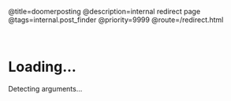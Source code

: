 @title=doomerposting
@description=internal redirect page
@tags=internal.post_finder
@priority=9999
@route=/redirect.html

<br />

<h1> Loading... </h1>
<a id="redirect-status"> Detecting arguments... </a>

<div>
</div>

<script>
    // Some voodoo shit going on here
    // dont ask.
    const posts_map = {
        {{ range $pageNumber, $pageIDs := .GetChannelPages }}
        {{ $pageNumber }}: [
            {{ range $_, $pageID := $pageIDs}}
            "{{ $pageID }}",
            {{ end }}
        ],
        {{ end }}
    }

    // Common shortcuts
    const indexes = {
        "github": "https://github.com/xjunko",
        "steam": "https://steamcommunity.com/id/jkonno/"
    }

    // Starts here
    const params = new URLSearchParams(window.location.search);
    const status_text = document.getElementById("redirect-status");

    var done = false;

    status_text.style.fontWeight = "bold";
    status_text.style.fontSize = "32px";

    function fuck_right_of_to(url) {
        window.location.replace(url);
    }

    function handle_common_redirect(redirect_to) {
        if (!redirect_to || redirect_to == null) {
            status_text.textContent = "oops you did a fucky wucky :3333, returning to index."
            fuck_right_of_to("/")
        } else {
            if (redirect_to in indexes) {
                fuck_right_of_to(indexes[redirect_to]);
            } else {
                status_text.textContent = "invalid redirect."
                fuck_right_of_to("/")
            }
        }
    }

    function handle_channel_redirect(post_id) {
        var page_id;

        if (!post_id) {
            status_text.textContent = "No parameter given, please give 'id'!!!";
        } else {
            status_text.textContent = "Hold on.";

            let found_the_shit = false;

            for (const [key, value] of Object.entries(posts_map)) {
                if (value.includes(post_id)) {
                    found_the_shit = true;
                    page_id = key;
                    status_text.textContent = "Found the stuff.";
                    break;
                }
            }

            if (!found_the_shit) {
                status_text.textContent = `Did not found post: #` + post_id;
            } else {
                htmx.ajax('GET', `/chan/${page_id}.html`, {
                    target: '#main-container',
                    swap: 'innerHTML'
                });


                htmx.on('htmx:afterSwap', function(event) {
                    if (done) {
                        return;
                    }

                    if (event.target.id === 'main-container') {
                        const postElement = document.getElementById(post_id);
                        if (postElement) {
                            done = true;
                            postElement.scrollIntoView({ behavior: 'smooth' });

                            // Replace URL
                            let url = new URL(window.location.href);
                            url.hash = post_id;

                            window.history.replaceState({}, "", url.toString());
                        }
                    }
                });


            }

        }
    }

    // Detect which param is passed, then go with that.
    if (params.get("r")) {
        handle_common_redirect(params.get("r"));
    } else {
        handle_channel_redirect(params.get("id"));
    }
</script>
